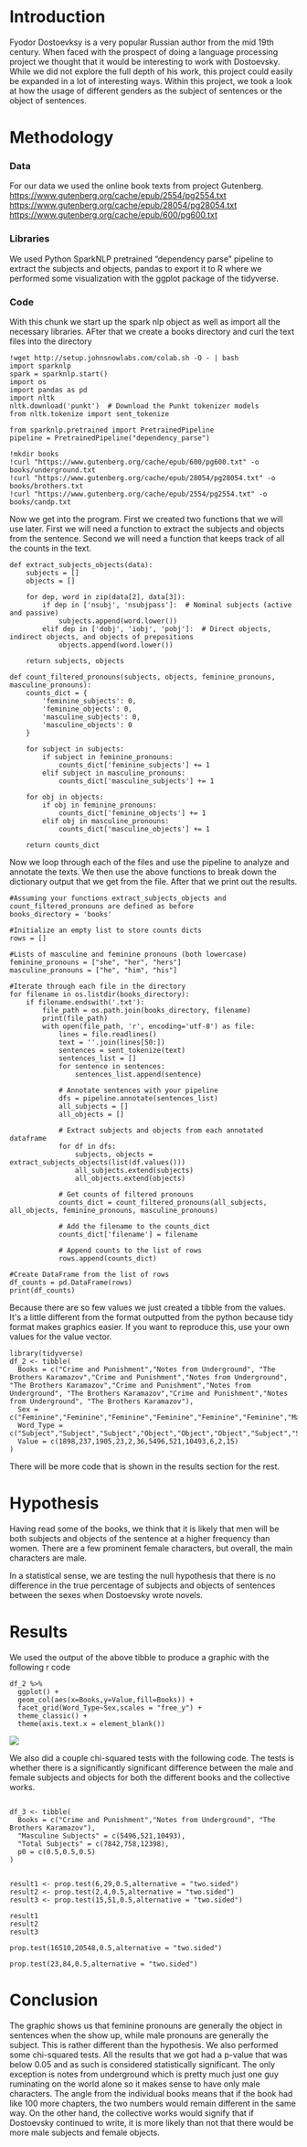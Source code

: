 # Introduction
Fyodor Dostoevksy is a very popular Russian author from the mid 19th century. When faced with the prospect of doing a language processing project we thought that it would be interesting to work with Dostoevsky. While we did not explore the full depth of his work, this project could easily be expanded in a lot of interesting ways. Within this project, we took a look at how the usage of different genders as the subject of sentences or the object of sentences. 
# Methodology
### Data
For our data we used the online book texts from project Gutenberg. \
https://www.gutenberg.org/cache/epub/2554/pg2554.txt \
https://www.gutenberg.org/cache/epub/28054/pg28054.txt \
https://www.gutenberg.org/cache/epub/600/pg600.txt
### Libraries
We used Python SparkNLP pretrained “dependency parse” pipeline to extract the subjects and objects, pandas to export it to R where we performed some visualization with the ggplot package of the tidyverse.
### Code
With this chunk we start up the spark nlp object as well as import all the necessary libraries. AFter that we create a books directory and curl the text files into the directory
```{python}
!wget http://setup.johnsnowlabs.com/colab.sh -O - | bash
import sparknlp
spark = sparknlp.start()
import os
import pandas as pd
import nltk
nltk.download('punkt')  # Download the Punkt tokenizer models
from nltk.tokenize import sent_tokenize

from sparknlp.pretrained import PretrainedPipeline
pipeline = PretrainedPipeline("dependency_parse")

!mkdir books
!curl "https://www.gutenberg.org/cache/epub/600/pg600.txt" -o books/underground.txt
!curl "https://www.gutenberg.org/cache/epub/28054/pg28054.txt" -o books/brothers.txt
!curl "https://www.gutenberg.org/cache/epub/2554/pg2554.txt" -o books/candp.txt
```
Now we get into the program. First we created two functions that we will use later. First we will need a function to extract the subjects and objects from the sentence. Second we will need a function that keeps track of all the counts in the text.
```{python}
def extract_subjects_objects(data):
    subjects = []
    objects = []

    for dep, word in zip(data[2], data[3]):
        if dep in ['nsubj', 'nsubjpass']:  # Nominal subjects (active and passive)
            subjects.append(word.lower())
        elif dep in ['dobj', 'iobj', 'pobj']:  # Direct objects, indirect objects, and objects of prepositions
            objects.append(word.lower())

    return subjects, objects

def count_filtered_pronouns(subjects, objects, feminine_pronouns, masculine_pronouns):
    counts_dict = {
        'feminine_subjects': 0,
        'feminine_objects': 0,
        'masculine_subjects': 0,
        'masculine_objects': 0
    }

    for subject in subjects:
        if subject in feminine_pronouns:
            counts_dict['feminine_subjects'] += 1
        elif subject in masculine_pronouns:
            counts_dict['masculine_subjects'] += 1

    for obj in objects:
        if obj in feminine_pronouns:
            counts_dict['feminine_objects'] += 1
        elif obj in masculine_pronouns:
            counts_dict['masculine_objects'] += 1

    return counts_dict
```
Now we loop through each of the files and use the pipeline to analyze and annotate the texts. We then use the above functions to break down the dictionary output that we get from the file. After that we print out the results.
```{python}
#Assuming your functions extract_subjects_objects and count_filtered_pronouns are defined as before
books_directory = 'books'

#Initialize an empty list to store counts dicts
rows = []

#Lists of masculine and feminine pronouns (both lowercase)
feminine_pronouns = ["she", "her", "hers"]
masculine_pronouns = ["he", "him", "his"]

#Iterate through each file in the directory
for filename in os.listdir(books_directory):
    if filename.endswith('.txt'):
        file_path = os.path.join(books_directory, filename)
        print(file_path)
        with open(file_path, 'r', encoding='utf-8') as file:
            lines = file.readlines()
            text = ''.join(lines[50:])
            sentences = sent_tokenize(text)
            sentences_list = []
            for sentence in sentences:
                sentences_list.append(sentence)

            # Annotate sentences with your pipeline
            dfs = pipeline.annotate(sentences_list)
            all_subjects = []
            all_objects = []

            # Extract subjects and objects from each annotated dataframe
            for df in dfs:
                subjects, objects = extract_subjects_objects(list(df.values()))
                all_subjects.extend(subjects)
                all_objects.extend(objects)

            # Get counts of filtered pronouns
            counts_dict = count_filtered_pronouns(all_subjects, all_objects, feminine_pronouns, masculine_pronouns)

            # Add the filename to the counts_dict
            counts_dict['filename'] = filename

            # Append counts to the list of rows
            rows.append(counts_dict)

#Create DataFrame from the list of rows
df_counts = pd.DataFrame(rows)
print(df_counts)
```

Because there are so few values we just created a tibble from the values. It's a little different from the format outputted from the python because tidy format makes graphics easier. If you want to reproduce this, use your own values for the value vector.
```{r}
library(tidyverse)
df_2 <- tibble(
  Books = c("Crime and Punishment","Notes from Underground", "The Brothers Karamazov","Crime and Punishment","Notes from Underground", "The Brothers Karamazov","Crime and Punishment","Notes from Underground", "The Brothers Karamazov","Crime and Punishment","Notes from Underground", "The Brothers Karamazov"),
  Sex = c("Feminine","Feminine","Feminine","Feminine","Feminine","Feminine","Masculine","Masculine","Masculine","Masculine","Masculine","Masculine"),
  Word_Type = c("Subject","Subject","Subject","Object","Object","Object","Subject","Subject","Subject","Object","Object","Object"),
  Value = c(1898,237,1905,23,2,36,5496,521,10493,6,2,15)
)
```
There will be more code that is shown in the results section for the rest.
# Hypothesis
Having read some of the books, we think that it is likely that men will be both subjects and objects of the sentence at a higher frequency than women. There are a few prominent female characters, but overall, the main characters are male.

In a statistical sense, we are testing the null hypothesis that there is no difference in the true percentage of subjects and objects of sentences between the sexes when Dostoevsky wrote novels.
# Results
We used the output of the above tibble to produce a graphic with the following r code
```{r}
df_2 %>% 
  ggplot() + 
  geom_col(aes(x=Books,y=Value,fill=Books)) + 
  facet_grid(Word_Type~Sex,scales = "free_y") + 
  theme_classic() + 
  theme(axis.text.x = element_blank())
```

<img src="sparknlp-graphic.png">

We also did a couple chi-squared tests with the following code. The tests is whether there is a significantly significant difference between the male and female subjects and objects for both the different books and the collective works.
```{r}

df_3 <- tibble(
  Books = c("Crime and Punishment","Notes from Underground", "The Brothers Karamazov"),
  "Masculine Subjects" = c(5496,521,10493),
  "Total Subjects" = c(7842,758,12398),
  p0 = c(0.5,0.5,0.5)
)


result1 <- prop.test(6,29,0.5,alternative = "two.sided")
result2 <- prop.test(2,4,0.5,alternative = "two.sided")
result3 <- prop.test(15,51,0.5,alternative = "two.sided")

result1
result2
result3

prop.test(16510,20548,0.5,alternative = "two.sided")

prop.test(23,84,0.5,alternative = "two.sided")
```

# Conclusion
The graphic shows us that feminine pronouns are generally the object in sentences when the show up, while male pronouns are generally the subject. This is rather different than the hypothesis. We also performed some chi-squared tests. All the results that we got had a p-value that was below 0.05 and as such is considered statistically significant. The only exception is notes from underground which is pretty much just one guy ruminating on the world alone so it makes sense to have only male characters. The angle from the individual books means that if the book had like 100 more chapters, the two numbers would remain different in the same way. On the other hand, the collective works would signify that if Dostoevsky continued to write, it is more likely than not that there would be more male subjects and female objects. 